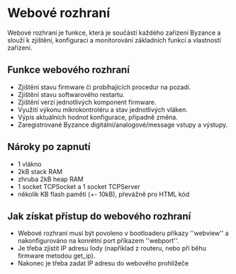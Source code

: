 # Webové rozhraní

Webové rozhraní je funkce, která je součástí každého zařízení Byzance a slouží k zjištění, konfiguraci a monitorování základních funkcí a vlastností zařízení.

## Funkce webového rozhraní

* Zjištění stavu firmware či probíhajících procedur na pozadí.
* Zjištění stavu softwarového restartu.
* Zjištění verzí jednotlivých komponent firmware.
* Využití výkonu mikrokontroléru a stav jednotlivých vláken.
* Výpis aktuálních hodnot konfigurace, případně změna.
* Zaregistrované Byzance digitální/analogové/message vstupy a výstupy.

## Nároky po zapnutí

* 1 vlákno
* 2kB stack RAM
* zhruba 2kB heap RAM
* 1 socket TCPSocket a 1 socket TCPServer
* několik KB flash paměti \(+- 10kB\), převážně pro HTML kód

## Jak získat přístup do webového rozhraní

* Webové rozhraní musí být povoleno v bootloaderu příkazy ''webview'' a nakonfigurováno na konrétní port příkazem ''webport''.
* Je třeba zjistit IP adresu Iody \(například z routeru, nebo při běhu firmware metodou get\_ip\).
* Nakonec je třeba zadat IP adresu do webového prohlížeče

## 

